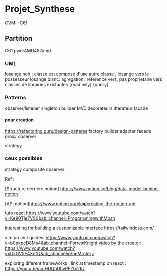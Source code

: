 # Projet_Synthese
CVM: -C61

## Partition
C61
pwd:AMD487amd

### UML
losange noir : classe est composé d'une autre classe , losange vers le possesseur
losange blanc: agregation : reference vers, pas proprietaire
vers classes de librairies existantes
{read only}
{query}


### Patterns
observer/listener
singleton
builder
MVC
decorateurs
itterateur
facade


#### pour creation
https://refactoring.guru/design-patterns
factory 
builder
adapter
facade
proxy
observer


strategy


### ceux possibles
strategy 
composite
observer


Ref : 

[Structure derriere notion] https://www.notion.so/blog/data-model-behind-notion

[API notion]https://www.notion.so/blog/creating-the-notion-api

tuto react
https://www.youtube.com/watch?v=Ke90Tje7VS0&ab_channel=ProgrammingwithMosh

interesting for building a custumizable interface
https://tailwindcss.com/

vite project guides:
  https://www.youtube.com/watch?v=b0pkpcD8Ms4&ab_channel=ForrestKnight
    video by the creator:
      https://www.youtube.com/watch?v=DkGV5F4XnfQ&ab_channel=VueMastery

exploring diferent frameworks :
  link at timestamp on react :
https://youtu.be/cuHDQhDhvPE?t=262
